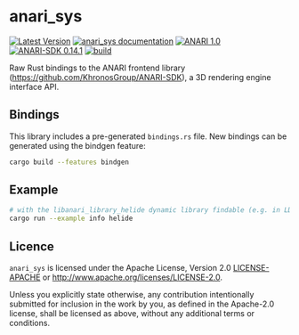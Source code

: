 # anari_sys

[![Latest Version](https://img.shields.io/crates/v/anari_sys.svg)](https://crates.io/crates/anari_sys)
[![anari_sys documentation](https://docs.rs/anari_sys/badge.svg)](https://docs.rs/anari_sys)
[![ANARI 1.0](https://img.shields.io/badge/ANARI-1.0-blue)](https://www.khronos.org/registry/ANARI/)
[![ANARI-SDK 0.14.1](https://img.shields.io/badge/ANARI--SDK-0.14.1-blue)](https://github.com/KhronosGroup/ANARI-SDK)
[![build](https://github.com/LDeakin/rust_anari_sys/actions/workflows/ci.yml/badge.svg)](https://github.com/LDeakin/rust_anari_sys/actions/workflows/ci.yml)

Raw Rust bindings to the ANARI frontend library (<https://github.com/KhronosGroup/ANARI-SDK>), a 3D rendering engine interface API.

## Bindings
This library includes a pre-generated `bindings.rs` file. New bindings can be generated using the bindgen feature:
```bash
cargo build --features bindgen
```

## Example
```bash
# with the libanari_library_helide dynamic library findable (e.g. in LD_LIBRARY_PATH on linux)
cargo run --example info helide
```

## Licence
`anari_sys` is licensed under the Apache License, Version 2.0 [LICENSE-APACHE](./LICENCE-APACHE) or <http://www.apache.org/licenses/LICENSE-2.0>.

Unless you explicitly state otherwise, any contribution intentionally submitted for inclusion in the work by you, as defined in the Apache-2.0 license, shall be licensed as above, without any additional terms or conditions.
